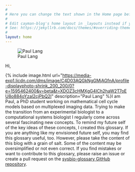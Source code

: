 ```yaml
---
#
# Here you can change the text shown in the Home page before the Latest Posts section.
#
# Edit cayman-blog's home layout in _layouts instead if you wanna make some changes
# See: https://jekyllrb.com/docs/themes/#overriding-theme-defaults
#
layout: home
---
```


<head>
<style>
* {
  box-sizing: border-box;
}

body {
  font-family: Arial, Helvetica, sans-serif;
}

/* Style the header */
header {
  background-color: #666;
  padding: 30px;
  text-align: center;
  font-size: 35px;
  color: white;
}

/* Create two columns/boxes that floats next to each other */
nav {
  float: left;
  width: 30%;
  height: 300px; /* only for demonstration, should be removed */
  background: #ccc;
  padding: 20px;
}

/* Style the list inside the menu */
nav ul {
  list-style-type: none;
  padding: 0;
}

article {
  float: left;
  padding: 20px;
  width: 70%;
  background-color: #f1f1f1;
  height: 300px; /* only for demonstration, should be removed */
}

/* Clear floats after the columns */
section:after {
  content: "";
  display: table;
  clear: both;
}

/* Style the footer */
footer {
  background-color: #777;
  padding: 10px;
  text-align: center;
  color: white;
}

/* Responsive layout - makes the two columns/boxes stack on top of each other instead of next to each other, on small screens */
@media (max-width: 600px) {
  nav, article {
    width: 100%;
    height: auto;
  }
}
</style>
</head>

<figure>
  <img border="0" src="https://media-exp1.licdn.com/dms/image/C4D03AQGkNgGMjAGfnA/profile-displayphoto-shrink_200_200/0?e=1595462400&v=beta&t=XDOZ3cHMXgG4ICh2haW2T7oEU8o884oYzal2cjPbQ2I" align="left" alt="Paul Lang"/><br>
  <figcaption float="left">Paul Lang</figcaption>
</figure>

Hi,

{% include image.html url="https://media-exp1.licdn.com/dms/image/C4D03AQGkNgGMjAGfnA/profile-displayphoto-shrink_200_200/0?e=1595462400&v=beta&t=XDOZ3cHMXgG4ICh2haW2T7oEU8o884oYzal2cjPbQ2I" description="Paul Lang" %}I am Paul, a PhD student working on mathematical cell cycle models based on multiplexed imaging data. Trying to make the transition from an experimental biologist to a computational systems biologist I regularly come across several fascinating new concepts. To remind my future self of the key ideas of these concepts, I created this glossary. If you are anything like my envisioned future self, you may find this glossary useful, too. However, please take the content of this blog with a grain of salt. Some of the content may be oversimplified or not even correct. If you find mistakes or want to contribute to this glossary, please raise an issue or create a pull request on the [sysbio-glossary GitHub repository](https://github.com/paulflang/sysbio-glossary).
